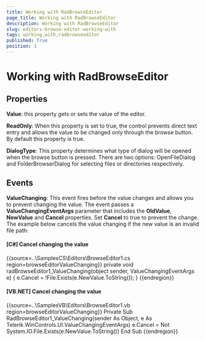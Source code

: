 ```yaml
---
title: Working with RadBrowseEditor
page_title: Working with RadBrowseEditor
description: Working with RadBrowseEditor
slug: editors-browse-editor-working-with
tags: working,with,radbrowseeditor
published: True
position: 1
---
```


# Working with RadBrowseEditor



## Properties

__Value__: this property gets or sets the value of the editor.
        

__ReadOnly__: When this property is set to true, 
			the control prevents direct text entry and allows the value to be
			changed only through the browse button. By default this property is true.
		  

__DialogType__: This property determines what type of dialog will be opened when the browse 
			button is pressed. There are two options: OpenFileDialog and FolderBrowserDialog for selecting files or directories respectively.
		 

## Events

__ValueChanging__: This event fires before the value changes
          and allows you to prevent changing the value.
          The event passes a __ValueChangingEventArgs__ parameter that 
          includes the __OldValue__, __NewValue__ and 
          __Cancel__ properties. Set __Cancel__ to true 
          to prevent the change. The example below cancels the value changing if the new value
          is an invalid file path:
        

#### __[C#] Cancel changing the value__

{{source=..\SamplesCS\Editors\BrowseEditor1.cs region=browseEditorValueChanging}}
	        private void radBrowseEditor1_ValueChanging(object sender, ValueChangingEventArgs e)
	        {
	            e.Cancel = !File.Exists(e.NewValue.ToString());
	        }
	{{endregion}}



#### __[VB.NET] Cancel changing the value__

{{source=..\SamplesVB\Editors\BrowseEditor1.vb region=browseEditorValueChanging}}
	    Private Sub RadBrowseEditor1_ValueChanging(sender As Object, e As Telerik.WinControls.UI.ValueChangingEventArgs)
	        e.Cancel = Not System.IO.File.Exists(e.NewValue.ToString())
	    End Sub
	{{endregion}}


